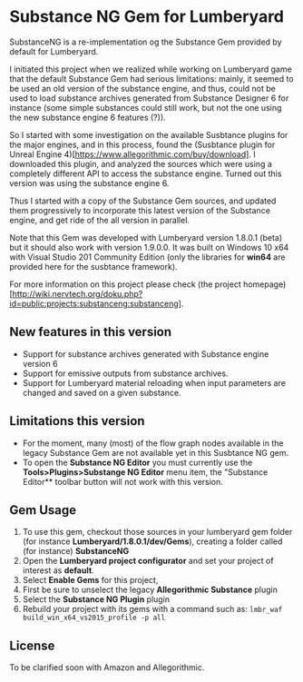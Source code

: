 # Substance NG Gem for Lumberyard

SubstanceNG is a re-implementation og the Substance Gem provided by default for Lumberyard.

I initiated this project when we realized while working on Lumberyard game that the default Substance Gem had serious limitations: mainly, it seemed to be used an old version of the substance engine, and thus, could not be used to load substance archives generated from Substance Designer 6 for instance (some simple substances could still work, but not the one using the new substance engine 6 features (?)).

So I started with some investigation on the available Susbtance plugins for the major engines, and in this process, found the (Susbtance plugin for Unreal Engine 4)[https://www.allegorithmic.com/buy/download]. I downloaded this plugin, and analyzed the sources which were using a completely different API to access the substance engine. Turned out this version was using the substance engine 6.

Thus I started with a copy of the Substance Gem sources, and updated them progressively to incorporate this latest version of the Substance engine, and get ride of the all version in parallel.

Note that this Gem was developed with Lumberyard version 1.8.0.1 (beta) but it should also work with version 1.9.0.0. It was built on Windows 10 x64 with Visual Studio 201 Community Edition (only the libraries for **win64** are provided here for the susbtance framework).

For more information on this project please check (the project homepage)[http://wiki.nervtech.org/doku.php?id=public:projects:substanceng:substanceng].

## New features in this version

  * Support for substance archives generated with Substance engine version 6
  * Support for emissive outputs from substance archives.
  * Support for Lumberyard material reloading when input parameters are changed and saved on a given substance.

## Limitations this version

  * For the moment, many (most) of the flow graph nodes available in the legacy Substance Gem are not available yet in this Susbtance NG gem.
  * To open the **Substance NG Editor** you must currently use the **Tools>Plugins>Substange NG Editor** menu item, the "Substance Editor** toolbar button will not work with this version.

## Gem Usage

  1. To use this gem, checkout those sources in your lumberyard gem folder (for instance **Lumberyard/1.8.0.1/dev/Gems**), creating a folder called (for instance) **SubstanceNG**
  1. Open the **Lumberyard project configurator** and set your project of interest as **default**.
  1. Select **Enable Gems** for this project,
  1. First be sure to unselect the legacy **Allegorithmic Substance** plugin
  1. Select the **Substance NG Plugin** plugin
  1. Rebuild your project with its gems with a command such as:
    ```
    lmbr_waf build_win_x64_vs2015_profile -p all
    ```
## License

  To be clarified soon with Amazon and Allegorithmic.
